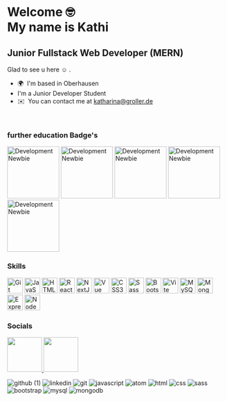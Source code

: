 Welcome :nerd_face: 
<br> 
My name is Kathi 
==================================

Junior Fullstack Web Developer (MERN)
-------------------------------------
Glad to see u here :relaxed: .	

*   🌍  I'm based in Oberhausen 
* I'm a Junior Developer Student
*   ✉️  You can contact me at [katharina@groller.de](mailto:katharina@groller.de)
<br>

### further education Badge's

<img src="https://github.com/Katharina-Groller/Katharina-Groller/assets/110825829/6b7dd3c0-31dd-4666-ad1d-10a80c1b4104" alt="Development Newbie" width="120" height="120">
<img src="https://github.com/Katharina-Groller/Katharina-Groller/assets/110825829/f4d1c66a-ab81-466c-8e26-47af84dbb405"alt="Development Newbie" width="120" height="120">
<img src="https://github.com/Katharina-Groller/Katharina-Groller/assets/110825829/80b9bb0b-ae58-45a6-b54d-21be779f6f47"alt="Development Newbie" width="120" height="120">
<img src="https://github.com/Katharina-Groller/Katharina-Groller/assets/110825829/848b3f28-3cba-44e4-9c48-70716c037fe4"alt="Development Newbie" width="120" height="120">
<img src="https://github.com/Katharina-Groller/Katharina-Groller/assets/110825829/22382aba-2c8b-4ad6-a137-75b14bf29639"alt="Development Newbie" width="120" height="120">

         
### Skills 
<p align="left">
<a href="https://git-scm.com/" target="_blank" rel="noreferrer"><img src="https://raw.githubusercontent.com/danielcranney/readme-generator/main/public/icons/skills/git-colored.svg" width="36" height="36" alt="Git" /></a>
<a href="https://developer.mozilla.org/en-US/docs/Web/JavaScript" target="_blank" rel="noreferrer"><img src="https://raw.githubusercontent.com/danielcranney/readme-generator/main/public/icons/skills/javascript-colored.svg" width="36" height="36" alt="JavaScript" /></a>
<a href="https://developer.mozilla.org/en-US/docs/Glossary/HTML5" target="_blank" rel="noreferrer"><img src="https://raw.githubusercontent.com/danielcranney/readme-generator/main/public/icons/skills/html5-colored.svg" width="36" height="36" alt="HTML5" /></a>
<a href="https://reactjs.org/" target="_blank" rel="noreferrer"><img src="https://raw.githubusercontent.com/danielcranney/readme-generator/main/public/icons/skills/react-colored.svg" width="36" height="36" alt="React" /></a>
<a href="https://nextjs.org/docs" target="_blank" rel="noreferrer"><img src="https://raw.githubusercontent.com/danielcranney/readme-generator/main/public/icons/skills/nextjs-colored.svg" width="36" height="36" alt="NextJs" /></a>
<a href="https://vuejs.org/" target="_blank" rel="noreferrer"><img src="https://raw.githubusercontent.com/danielcranney/readme-generator/main/public/icons/skills/vuejs-colored.svg" width="36" height="36" alt="Vue" /></a>
<a href="https://www.w3.org/TR/CSS/#css" target="_blank" rel="noreferrer"><img src="https://raw.githubusercontent.com/danielcranney/readme-generator/main/public/icons/skills/css3-colored.svg" width="36" height="36" alt="CSS3" /></a>
<a href="https://sass-lang.com/" target="_blank" rel="noreferrer"><img src="https://raw.githubusercontent.com/danielcranney/readme-generator/main/public/icons/skills/sass-colored.svg" width="36" height="36" alt="Sass" /></a>
<a href="https://getbootstrap.com/" target="_blank" rel="noreferrer"><img src="https://raw.githubusercontent.com/danielcranney/readme-generator/main/public/icons/skills/bootstrap-colored.svg" width="36" height="36" alt="Bootstrap" /></a>
<a href="https://vitejs.dev/" target="_blank" rel="noreferrer"><img src="https://raw.githubusercontent.com/danielcranney/readme-generator/main/public/icons/skills/vite-colored.svg" width="36" height="36" alt="Vite" /></a>
<a href="https://www.mysql.com/" target="_blank" rel="noreferrer"><img src="https://raw.githubusercontent.com/danielcranney/readme-generator/main/public/icons/skills/mysql-colored.svg" width="36" height="36" alt="MySQL" /></a>
<a href="https://www.mongodb.com/" target="_blank" rel="noreferrer"><img src="https://raw.githubusercontent.com/danielcranney/readme-generator/main/public/icons/skills/mongodb-colored.svg" width="36" height="36" alt="MongoDB" /></a>
<a href="https://expressjs.com/" target="_blank" rel="noreferrer"><img src="https://raw.githubusercontent.com/danielcranney/readme-generator/main/public/icons/skills/express-colored.svg" width="36" height="36" alt="Express" /></a>
<a href="https://nodejs.org/en/" target="_blank" rel="noreferrer"><img src="https://raw.githubusercontent.com/danielcranney/readme-generator/main/public/icons/skills/nodejs-colored.svg" width="36" height="36" alt="NodeJS" /></a>
</p>


### Socials
<p align="left">
<a href="https://www.github.com/Katharina-Groller" target="_blank" rel="noreferrer">
         <img src="https://github.com/Katharina-Groller/Katharina-Groller/assets/110825829/b11648c0-4caa-47c0-a0ff-6b18dcabce76" width="80" height="80" />
</a>
<a href="https://www.linkedin.com/in/katharina-g" target="_blank" rel="noreferrer"><img src="https://github.com/Katharina-Groller/Katharina-Groller/assets/110825829/43e66e71-c208-4845-a49a-a9d69ae0a3b5" width="80" height="80" /></a></p>



![github (1)](https://github.com/Katharina-Groller/Katharina-Groller/assets/110825829/8bf9a722-7b6e-4a30-b800-24e8bcf0fa31)
![linkedin](https://github.com/Katharina-Groller/Katharina-Groller/assets/110825829/43e66e71-c208-4845-a49a-a9d69ae0a3b5)
![git](https://github.com/Katharina-Groller/Katharina-Groller/assets/110825829/6d051807-62c4-4f3d-9e82-fddd7151d099)
![javascript](https://github.com/Katharina-Groller/Katharina-Groller/assets/110825829/0f8fdc6d-7da7-467d-a62b-36fba920d27b)
![atom](https://github.com/Katharina-Groller/Katharina-Groller/assets/110825829/dbe79c80-a39d-4e95-8ca6-65eceda31e0c)
![html](https://github.com/Katharina-Groller/Katharina-Groller/assets/110825829/6a8f95de-8cfd-41b1-bf38-1e436b3bf749)
![css](https://github.com/Katharina-Groller/Katharina-Groller/assets/110825829/8918f823-60f6-484f-b200-befec9e09ac8)
![sass](https://github.com/Katharina-Groller/Katharina-Groller/assets/110825829/97d74eae-dac6-44ef-8c62-31639af456ff)
![bootstrap](https://github.com/Katharina-Groller/Katharina-Groller/assets/110825829/f46dd64c-65a9-4361-85fb-9d50a2e17bbf)
![mysql](https://github.com/Katharina-Groller/Katharina-Groller/assets/110825829/b3cd4cd5-73f9-440f-bc77-d804dae67817)
![mongodb](https://github.com/Katharina-Groller/Katharina-Groller/assets/110825829/797ece7c-e147-4f16-9b06-924eb96cb8f6)






